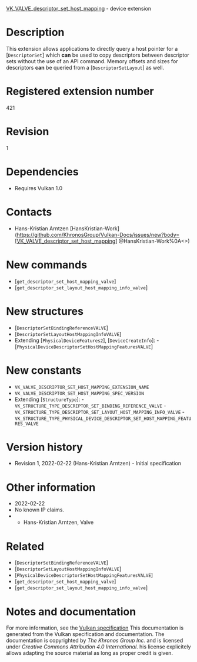 [VK_VALVE_descriptor_set_host_mapping](https://www.khronos.org/registry/vulkan/specs/1.3-extensions/man/html/VK_VALVE_descriptor_set_host_mapping.html) - device extension

# Description
This extension allows applications to directly query a host pointer for a
[`DescriptorSet`] which  **can**  be used to copy descriptors between
descriptor sets without the use of an API command.
Memory offsets and sizes for descriptors  **can**  be queried from a
[`DescriptorSetLayout`] as well.

# Registered extension number
421

# Revision
1

# Dependencies
- Requires Vulkan 1.0

# Contacts
- Hans-Kristian Arntzen [HansKristian-Work](https://github.com/KhronosGroup/Vulkan-Docs/issues/new?body=[VK_VALVE_descriptor_set_host_mapping] @HansKristian-Work%0A<<Here describe the issue or question you have about the VK_VALVE_descriptor_set_host_mapping extension>>)

# New commands
- [`get_descriptor_set_host_mapping_valve`]
- [`get_descriptor_set_layout_host_mapping_info_valve`]

# New structures
- [`DescriptorSetBindingReferenceVALVE`]
- [`DescriptorSetLayoutHostMappingInfoVALVE`]
- Extending [`PhysicalDeviceFeatures2`], [`DeviceCreateInfo`]:  - [`PhysicalDeviceDescriptorSetHostMappingFeaturesVALVE`]

# New constants
- `VK_VALVE_DESCRIPTOR_SET_HOST_MAPPING_EXTENSION_NAME`
- `VK_VALVE_DESCRIPTOR_SET_HOST_MAPPING_SPEC_VERSION`
- Extending [`StructureType`]:  - `VK_STRUCTURE_TYPE_DESCRIPTOR_SET_BINDING_REFERENCE_VALVE`  - `VK_STRUCTURE_TYPE_DESCRIPTOR_SET_LAYOUT_HOST_MAPPING_INFO_VALVE`  - `VK_STRUCTURE_TYPE_PHYSICAL_DEVICE_DESCRIPTOR_SET_HOST_MAPPING_FEATURES_VALVE`

# Version history
- Revision 1, 2022-02-22 (Hans-Kristian Arntzen)  - Initial specification

# Other information
* 2022-02-22
* No known IP claims.
*   - Hans-Kristian Arntzen, Valve

# Related
- [`DescriptorSetBindingReferenceVALVE`]
- [`DescriptorSetLayoutHostMappingInfoVALVE`]
- [`PhysicalDeviceDescriptorSetHostMappingFeaturesVALVE`]
- [`get_descriptor_set_host_mapping_valve`]
- [`get_descriptor_set_layout_host_mapping_info_valve`]

# Notes and documentation
For more information, see the [Vulkan specification](https://www.khronos.org/registry/vulkan/specs/1.3-extensions/html/vkspec.html)
This documentation is generated from the Vulkan specification and documentation.
The documentation is copyrighted by *The Khronos Group Inc.* and is licensed under *Creative Commons Attribution 4.0 International*.
his license explicitely allows adapting the source material as long as proper credit is given.
        